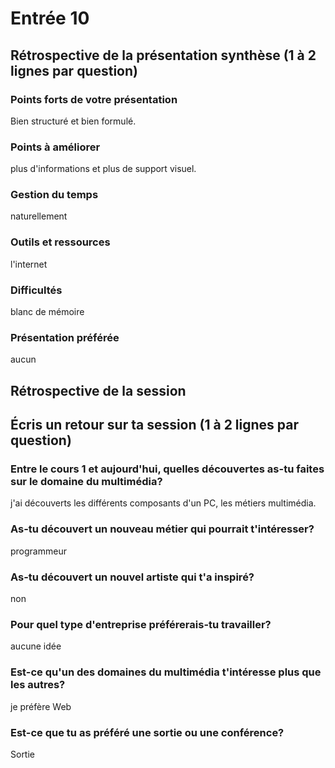 # Entrée 10
## Rétrospective de la présentation synthèse (1 à 2 lignes par question)

### Points forts de votre présentation 
Bien structuré et bien formulé.

### Points à améliorer
plus d'informations et plus de support visuel.

### Gestion du temps
naturellement

### Outils et ressources
l'internet

### Difficultés
blanc de mémoire

### Présentation préférée
aucun

## Rétrospective de la session
## Écris un retour sur ta session (1 à 2 lignes par question)

### Entre le cours 1 et aujourd'hui, quelles découvertes as-tu faites sur le domaine du multimédia?
j'ai découverts les différents composants d'un PC, les métiers multimédia.

### As-tu découvert un nouveau métier qui pourrait t'intéresser? 
programmeur

### As-tu découvert un nouvel artiste qui t'a inspiré? 
non

### Pour quel type d'entreprise préférerais-tu travailler? 
aucune idée
### Est-ce qu'un des domaines du multimédia t'intéresse plus que les autres? 
je préfère Web
### Est-ce que tu as préféré une sortie ou une conférence?
Sortie

